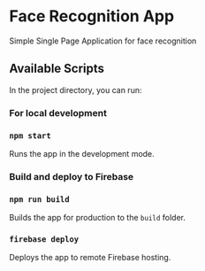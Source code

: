 # Face Recognition App

Simple Single Page Application for face recognition

## Available Scripts

In the project directory, you can run:

### For local development

### `npm start`

Runs the app in the development mode.

### Build and deploy to Firebase

### `npm run build`

Builds the app for production to the `build` folder.

### `firebase deploy`

Deploys the app to remote Firebase hosting.